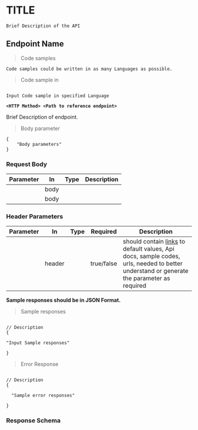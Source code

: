 # TITLE
<!--i.e This doc contains API description and all endpoints associated with the API)</p>-->

    Brief Description of the API

## Endpoint Name

> Code samples

    Code samples could be written in as many Languages as possible.
    
<!-- Language name must be specified in any Sample code, implementation or the likes, and such Language must be included in the Language list in the index file. -->

> Code sample in <Language name>

```<Language name>

Input Code sample in specified Language

```

**`<HTTP Method> <Path to reference endpoint>`**

Brief Description of endpoint.


> Body parameter

```
{
    "Body parameters"
}

```


### Request Body
 

|Parameter|In|Type|Description| 
|---|---|---|---|
|   |body|    |           |
|   |body|    |           |

### Header Parameters

|Parameter|In|Type|Required|Description|
|---|---|---|---|---|
|       |header|      |true/false|should contain [links](https://blog.ghost.org/markdown/) to default values, Api docs, sample codes, urls, needed to better understand or generate the parameter as required|

**Sample responses should be in JSON Format.**

> Sample responses

```

// Description
{

"Input Sample responses"

}

```

> Error Response

```

// Description
{

  "Sample error responses"

}
```

<!-- ### Responses

|Status|Meaning|Description|Schema|
|---|---|---|---|
|     |     |     |     | -->

### Response Schema

<aside class="warning">

</aside>
